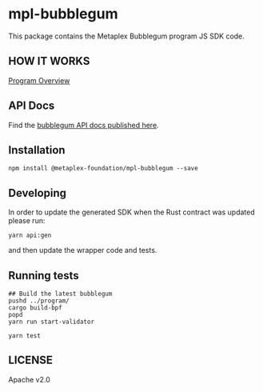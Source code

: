 # mpl-bubblegum

This package contains the Metaplex Bubblegum program JS SDK code.

## HOW IT WORKS
[Program Overview](../program/README.md)

## API Docs

Find the [bubblegum API docs published here](https://metaplex-foundation.github.io/metaplex-program-library/docs/bubblegum/index.html).

## Installation

```shell
npm install @metaplex-foundation/mpl-bubblegum --save
```

## Developing

In order to update the generated SDK when the Rust contract was updated please run:
```
yarn api:gen
```
and then update the wrapper code and tests.

## Running tests

```shell
## Build the latest bubblegum
pushd ../program/
cargo build-bpf
popd
yarn run start-validator

yarn test
```

## LICENSE

Apache v2.0
